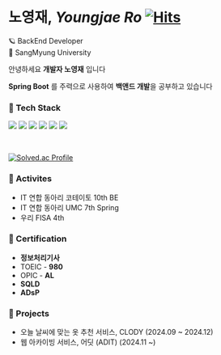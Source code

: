 # 노영재, *Youngjae Ro*     [![Hits](https://hits.seeyoufarm.com/api/count/incr/badge.svg?url=https%3A%2F%2Fgithub.com%2FYoungjaeRo%2Fhit-counter&count_bg=%2379C83D&title_bg=%23555555&icon=&icon_color=%23E7E7E7&title=hits&edge_flat=false)](https://hits.seeyoufarm.com)
🪐 BackEnd Developer  
🏫 SangMyung University    

안녕하세요 **개발자 노영재** 입니다

**Spring Boot** 를 주력으로 사용하여 **백앤드 개발**을 공부하고 있습니다




### 🔨 Tech Stack
<a href="https://www.java.com/ko/"><img src="https://img.shields.io/badge/Java-F58219?style=flat-square&logo=Java&logoColor=white"/></a>
<a href="https://spring.io/projects/spring"><img src="https://img.shields.io/badge/Spring-6DB33F?style=flat-square&logo=Spring&logoColor=white"/></a>
<a href="https://spring.io/projects/spring-boot"><img src="https://img.shields.io/badge/SpringBoot-6AAE3D?style=flat-square&logo=SpringBoot&logoColor=white"/></a>
<a href="https://spring.io/projects/spring-data-jpa"><img src="https://img.shields.io/badge/Spring Data JPA-6AAE3D?style=flat-square&logo=&logoColor=white"/></a>
<a href="https://www.mysql.com/"><img src="https://img.shields.io/badge/MySQL-4479A1?style=flat-square&logo=MySQL&logoColor=white"/></a>
<a href="https://aws.amazon.com/ko/?nc2=h_lg"><img src="https://img.shields.io/badge/AWS-F89501?style=flat-square&logo=Amazon AWS&logoColor=white"/></a>

<br>

[![Solved.ac Profile](http://mazassumnida.wtf/api/v2/generate_badge?boj=ryj0330)](https://solved.ac/ryj0330)


### 🏃 Activites 
- IT 연합 동아리 코테이토 10th BE
- IT 연합 동아리 UMC 7th Spring
- 우리 FISA 4th 


### 📜 Certification
- **정보처리기사**
- TOEIC - **980**
- OPIC - **AL**
- **SQLD**
- **ADsP**


### 🏁 Projects 
- 오늘 날씨에 맞는 옷 추천 서비스, CLODY (2024.09 ~ 2024.12)
- 웹 아카이빙 서비스, 어딧 (ADIT) (2024.11 ~)
